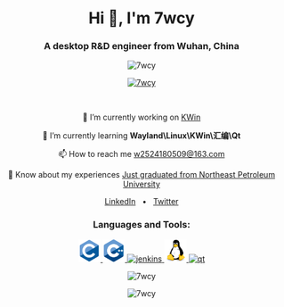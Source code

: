 <h1 align="center">Hi 👋, I'm 7wcy</h1>
<h3 align="center">A desktop R&D engineer from Wuhan, China</h3>

<p align="center">
  <img src="https://komarev.com/ghpvc/?username=7wcy&label=Profile%20views&color=0e75b6&style=flat" alt="7wcy" />
</p>

<p align="center">
  <a href="https://github.com/ryo-ma/github-profile-trophy">
    <img src="https://github-profile-trophy.vercel.app/?username=7wcy" alt="7wcy" />
  </a>
</p>

<p align="center">
  <a href="https://twitter.com/" target="blank">
    <img src="https://img.shields.io/twitter/follow/?logo=twitter&style=for-the-badge" alt="" />
  </a>
</p>

<p align="center">
  🔭 I’m currently working on <a href="https://invent.kde.org/plasma/kwin">KWin</a>
</p>

<p align="center">
  🌱 I’m currently learning <strong>Wayland\Linux\KWin\汇编\Qt</strong>
</p>

<p align="center">
  📫 How to reach me <a href="mailto:w2524180509@163.com">w2524180509@163.com</a>
</p>

<p align="center">
  📄 Know about my experiences <a href="YourExperienceLink">Just graduated from Northeast Petroleum University</a>
</p>

<p align="center">
  <a href="YourLinkedInProfileLink">LinkedIn</a>
  &nbsp; • &nbsp;
  <a href="YourTwitterProfileLink">Twitter</a>
</p>

<h3 align="center">Languages and Tools:</h3>
<p align="center">
  <a href="https://www.cprogramming.com/" target="_blank" rel="noreferrer">
    <img src="https://raw.githubusercontent.com/devicons/devicon/master/icons/c/c-original.svg" alt="c" width="40" height="40"/>
  </a>
  <a href="https://www.w3schools.com/cpp/" target="_blank" rel="noreferrer">
    <img src="https://raw.githubusercontent.com/devicons/devicon/master/icons/cplusplus/cplusplus-original.svg" alt="cplusplus" width="40" height="40"/>
  </a>
  <a href="https://www.jenkins.io" target="_blank" rel="noreferrer">
    <img src="https://www.vectorlogo.zone/logos/jenkins/jenkins-icon.svg" alt="jenkins" width="40" height="40"/>
  </a>
  <a href="https://www.linux.org/" target="_blank" rel="noreferrer">
    <img src="https://raw.githubusercontent.com/devicons/devicon/master/icons/linux/linux-original.svg" alt="linux" width="40" height="40"/>
  </a>
  <a href="https://www.qt.io/" target="_blank" rel="noreferrer">
    <img src="https://upload.wikimedia.org/wikipedia/commons/0/0b/Qt_logo_2016.svg" alt="qt" width="40" height="40"/>
  </a>
</p>

<p align="center">
  <img src="https://github-readme-stats.vercel.app/api?username=7wcy&show_icons=true&locale=en&count_private=true&theme=gruvbox" alt="7wcy" />
</p>

<p align="center">
  <img src="https://github-readme-streak-stats.herokuapp.com/?user=7wcy" alt="7wcy" />
</p>
